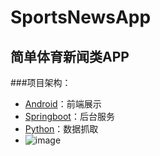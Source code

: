 # **SportsNewsApp**
## 简单体育新闻类APP
###项目架构：
- [Android](https://github.com/zsp19931222/StoreAPP)：前端展示
- [Springboot](https://github.com/zsp19931222/SportsNews)：后台服务
- [Python](https://github.com/zsp19931222/PythonProject)：数据抓取
- ![image](http://141.164.49.212/group1/M00/00/00/jaQx1F_0NjiALQrgAAAY5s6XML8063.png)
